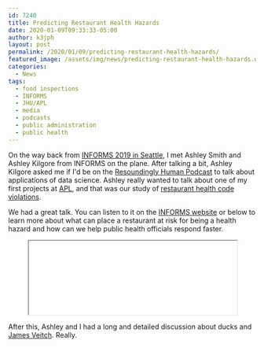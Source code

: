 ```yaml
---
id: 7240
title: Predicting Restaurant Health Hazards
date: 2020-01-09T09:33:33-05:00
author: k3jph
layout: post
permalink: /2020/01/09/predicting-restaurant-health-hazards/
featured_image: /assets/img/news/predicting-restaurant-health-hazards.webp
categories:
  - News
tags:
  - food inspections
  - INFORMS
  - JHU/APL
  - media
  - podcasts
  - public administration
  - public health
---
```

On the way back from [INFORMS 2019 in
Seattle](http://meetings2.informs.org/wordpress/seattle2019/), I
met Ashley Smith and Ashley Kilgore from INFORMS on the plane. After
talking a bit, Ashley Kilgore asked me if I'd be on the [Resoundingly
Human Podcast](https://pubsonline.informs.org/magazine/orms-today/podcasts)
to talk about applications of data science. Ashley really wanted
to talk about one of my first projects at [APL](https://www.jhuapl.edu/), and that was our
study of [restaurant health code
violations](/2017/03/03/data-science-restaurant-inspections/).

We had a great talk. You can listen to it on the [INFORMS
website](https://pubsonline.informs.org/magazine/orms-today/podcasts) or
below to learn more about what can place a restaurant at risk for
being a health hazard and how can we help public health officials
respond faster.

<figure><iframe
src="//html5-player.libsyn.com/embed/episode/id/12662390/height/90/theme/custom/thumbnail/yes/direction/forward/render-playlist/no/custom-color/000000/" width="100%" allowfullscreen=""></iframe></figure>

After this, Ashley and I had a long and detailed discussion about
ducks and [James Veitch](https://www.youtube.com/watch?v=f5d8pVg3Qtg).
Really.
